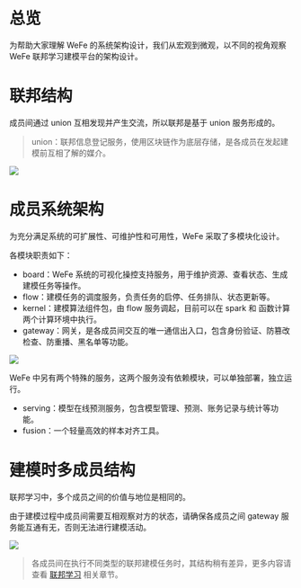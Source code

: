 # 总览

为帮助大家理解 WeFe 的系统架构设计，我们从宏观到微观，以不同的视角观察 WeFe 联邦学习建模平台的架构设计。


# 联邦结构

成员间通过 union 互相发现并产生交流，所以联邦是基于 union 服务形成的。

> union：联邦信息登记服务，使用区块链作为底层存储，是各成员在发起建模前互相了解的媒介。
> 
<img src="_media/system_framework/公共成员信息登记与查询服务.png" style="max-height:700px;max-width:800px" />



# 成员系统架构

为充分满足系统的可扩展性、可维护性和可用性，WeFe 采取了多模块化设计。

各模块职责如下：

* board：WeFe 系统的可视化操控支持服务，用于维护资源、查看状态、生成建模任务等操作。
* flow：建模任务的调度服务，负责任务的启停、任务排队、状态更新等。
* kernel：建模算法组件包，由 flow 服务调起，目前可以在 spark 和 函数计算 两个计算环境中执行。
* gateway：网关，是各成员间交互的唯一通信出入口，包含身份验证、防篡改检查、防重播、黑名单等功能。

<img src="_media/system_framework/member-framework.png" style="max-height:700px;max-width:800px" />

<br>

WeFe 中另有两个特殊的服务，这两个服务没有依赖模块，可以单独部署，独立运行。

* serving：模型在线预测服务，包含模型管理、预测、账务记录与统计等功能。
* fusion：一个轻量高效的样本对齐工具。

# 建模时多成员结构

联邦学习中，多个成员之间的价值与地位是相同的。

由于建模过程中成员间需要互相观察对方的状态，请确保各成员之间 gateway 服务能互通有无，否则无法进行建模活动。

<img src="_media/system_framework/建模时多成员架构.png" style="max-height:700px;max-width:800px" />

> 各成员间在执行不同类型的联邦建模任务时，其结构稍有差异，更多内容请查看 [联邦学习](federated_learning/federated_learning) 相关章节。